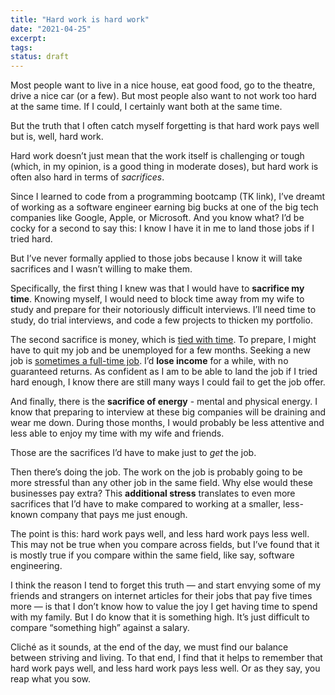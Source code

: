 ```yaml
---
title: "Hard work is hard work"
date: "2021-04-25"
excerpt: 
tags: 
status: draft
---
```


Most people want to live in a nice house, eat good food, go to the theatre, drive a nice car (or a few). But most people also want to not work too hard at the same time. If I could, I certainly want both at the same time.

But the truth that I often catch myself forgetting is that hard work pays well but is, well, hard work.

Hard work doesn’t just mean that the work itself is challenging or tough (which, in my opinion, is a good thing in moderate doses), but hard work is often also hard in terms of *sacrifices*. 

Since I learned to code from a programming bootcamp (TK link), I’ve dreamt of working as a software engineer earning big bucks at one of the big tech companies like Google, Apple, or Microsoft. And you know what? I’d be cocky for a second to say this: I know I have it in me to land those jobs if I tried hard.

But I’ve never formally applied to those jobs because I know it will take sacrifices and I wasn’t willing to make them.

Specifically, the first thing I knew was that I would have to **sacrifice my time**. Knowing myself, I would need to block time away from my wife to study and prepare for their notoriously difficult interviews. I’ll need time to study, do trial interviews, and code a few projects to thicken my portfolio.

The second sacrifice is money, which is [tied with time](/2020-08-30-you-are-not-buying-that-with-money/). To prepare, I might have to quit my job and be unemployed for a few months. Seeking a new job is [sometimes a full-time job](/2018-04-03-a-very-involved-job-application/). I’d **lose income** for a while, with no guaranteed returns. As confident as I am to be able to land the job if I tried hard enough, I know there are still many ways I could fail to get the job offer.

And finally, there is the **sacrifice of energy** - mental and physical energy. I know that preparing to interview at these big companies will be draining and wear me down. During those months, I would probably be less attentive and less able to enjoy my time with my wife and friends.

Those are the sacrifices I’d have to make just to *get* the job. 

Then there’s doing the job. The work on the job is probably going to be more stressful than any other job in the same field. Why else would these businesses pay extra? This **additional stress** translates to even more sacrifices that I’d have to make compared to working at a smaller, less-known company that pays me just enough.

The point is this: hard work pays well, and less hard work pays less well. This may not be true when you compare across fields, but I’ve found that it is mostly true if you compare within the same field, like say, software engineering.

I think the reason I tend to forget this truth — and start envying some of my friends and strangers on internet articles for their jobs that pay five times more — is that I don’t know how to value the joy I get having time to spend with my family. But I do know that it is something high. It’s just difficult to compare “something high” against a salary.

Cliché as it sounds, at the end of the day, we must find our balance between striving and living. To that end, I find that it helps to remember that hard work pays well, and less hard work pays less well. Or as they say, you reap what you sow.
